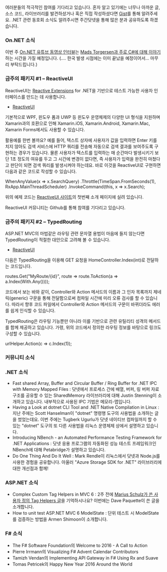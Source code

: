 여러분들의 적극적인 참여를 기다리고 있습니다. 혼자 알고 있기에는 너무나 아까운 글, 소스 코드, 라이브러리를 발견하셨거나 혹은 직접 작성하셨다면 [Gist](https://gist.github.com/options/e9fc443b8c882157fe4a)를 통해 알려주세요. .NET 관련 동호회 소식도 알려주시면 주간닷넷을 통해 많은 분과 공유하도록 하겠습니다.

### On.NET 소식

이번 주 [On.NET 유튜브 동영상 인터뷰](https://www.youtube.com/channel/UCvtT19MZW8dq5Wwfu6B0oxw)는 [Mads Torgersen과 주로 C#에 대해 이야기](https://www.youtube.com/watch?v=pwdxfY2Y2Ow)하는 시간을 가질 예정입니다. (.... 한국 발생 시점에는 이미 끝났을 예정이어서... 마무리 부탁드립니다.)


### 금주의 패키지 #1 – ReactiveUI

ReactiveUI는 [Reactive Extensions](http://reactivex.io/) for .NET을 기반으로 테스트 가능한 사용자 인터페이스를 만드는 데 사용합니다. 

* [ReactiveUI](http://reactiveui.net/)

기본적으로 WPF, 윈도우 폼과 UWP 등 윈도우 운영체제의 다양한 UI 형식을 지원하며 Xamarin과의 호환으로 인해 Xamarin.iOS, Xamarin.Android, Xamarin.Mac, Xamarin Forms에서도 사용할 수 있습니다. 

활용예를 한번 볼까요? 예를 들어, 텍스트 상자에 사용자가 값을 입력하면 Enter 키를 치지 않아도 검색 서비스에 HTTP 쿼리를 전송해 자동으로 검색 결과를 보여주도록 구현하는 경우가 있습니다. 물론 사용자가 텍스트를 입력하는 매 순간마다 발생시키기 보단 1초 정도의 여유를 두고 그 시간에 변경이 없다면, 즉 사용자가 입력을 완전히 마쳤다고 판단이 되면 검색 쿼리를 발생시켜야 하는데요. 바로 이것을 ReactiveUI로 구현하면 다음과 같은 코드로 작성할 수 있습니다.

<section>
WhenAnyValue(x => x.SearchQuery)
    .Throttle(TimeSpan.FromSeconds(1), RxApp.MainThreadScheduler)
    .InvokeCommand(this, x => x.Search);
</section>

위의 예제 코드는 [ReactiveUI 사이트](http://reactiveui.net/)의 첫번째 소개 페이지에 실려 있습니다.

ReactiveUI 커뮤니티는 Github를 통해 참여를 기다리고 있습니다.

### 금주의 패키지 #2 – TypedRouting

ASP.NET MVC의 마법같은 라우팅 관련 문자열 용법이 마음에 들지 않는다면 TypedRouting이 적절한 대안으로 고려해 볼 수 있습니다.

* [ReactiveUI](https://github.com/ivaylokenov/AspNet.Mvc.TypedRouting)

다음은 TypedRouting을 이용해 GET 요청을 HomeController.Index(int)로 전달하는 코드입니다.

<section>
routes.Get("MyRoute/{id}", route =>
    route.ToAction<HomeController>(a => a.Index(With.Any<int>())));
</section>

코드에서 보는 바와 같이, Controller와 Action 메서드의 이름과 그 인자 목록까지 제네릭(generic) 구문을 통해 전달함으로써 컴파일 시간에 미리 오류 검사를 할 수 있습니다. 따라서 향후 코드 파일에서 Controller와 Action 메서드의 구문이 바뀌더라도 에러를 쉽게 인식할 수 있습니다.

TypedRouting은 라우팅 기능뿐만 아니라 이를 기반으로 관련 유틸리티 성격의 메서드를 함께 제공하고 있습니다. 가령, 위의 코드에서 정의한 라우팅 정보를 바탕으로 링크도 구성할 수 있습니다.

<section>
urlHelper.Action<HomeController>(c => c.Index(1));
</section>

### 커뮤니티 소식

### .NET 소식

* Fast shared Array, Buffer and Circular Buffer / Ring Buffer for .NET IPC with Memory Mapped Files : 닷넷에서 프로세스 간에 배열, 버퍼, 링 버퍼 자료 구조를 공유할 수 있는 SharedMemory 라이브러리에 대해 Justin Stenning이 소개하고 있습니다. 내부적으로 사용된 IPC 기법은 메모리-맵입니다.
* Having a Look at dotnet CLI Tool and .NET Native Compilation in Linux : 지난 주에는 Scott Hanselman이 "dotnet" 명령행 도구의 사용법을 소개하는 글을 썼었는데요. 이번 주에는 Tugberk Ugurlu가 닷넷 네이티브 컴파일까지 할 수 있는 "dotnet" 도구의 또 다른 사용법을 리눅스 운영체제 상에서 설명하고 있습니다.
* Introducing NBench - an Automated Performance Testing Framework for .NET Applications : 닷넷 응용 프로그램의 자동화된 성능 테스트 프레임워크인 NBench에 대해 Petabridge가 설명하고 있습니다.
* Do One Thing And Do It Well : Mark Rendle이 리눅스에서 닷넷과 Node.js를 사용한 경험을 공유합니다. 아울러 "Azure Storage SDK for .NET" 라이브러리에 대한 개선점과 함께!

### ASP.NET 소식

* Complex Custom Tag Helpers in MVC 6 : 2주 전에 [Marius Schulz가 쓴 사용자 정의 Tag Helpers 글](https://blog.mariusschulz.com/2015/12/14/tag-helpers-in-asp-net-mvc-6)을 기억하시나요? 이번에는 Dave Paquette이 쓴 글을 소개합니다.
* How to unit test ASP.NET MVC 6 ModelState : 단위 테스트 시 ModelState를 검증하는 방법을 Armen Shimoon이 소개합니다.


### F# 소식

* The F# Software Foundation의 Welcome to 2016 - A Call to Action
* Pierre Irrmann의 Visualizing F# Advent Calendar Contributors
* Tamizh Vendan의 Implementing API Gateway in F# Using Rx and Suave
* Tomas Petricek의 Happy New Year 2016 Around the World
